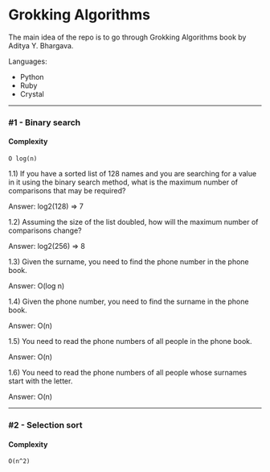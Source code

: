 # Grokking Algorithms

The main idea of the repo is to go through Grokking Algorithms book  by Aditya Y. Bhargava.

Languages:
* Python
* Ruby
* Crystal

---

### #1 - Binary search

#### Complexity

`O log(n)`

1.1) If you have a sorted list of 128 names and you are searching for a value in it using the binary search method, what is the maximum number of comparisons that may be required?

Answer: log2(128) => 7

1.2) Assuming the size of the list doubled, how will the maximum number of comparisons change?

Answer: log2(256) => 8

1.3) Given the surname, you need to find the phone number in the phone book.

Answer: O(log n)

1.4) Given the phone number, you need to find the surname in the phone book.

Answer: O(n)

1.5) You need to read the phone numbers of all people in the phone book.

Answer: O(n)

1.6) You need to read the phone numbers of all people whose surnames start with the letter.

Answer: O(n)

---

### #2 - Selection sort

#### Complexity

`O(n^2)`

